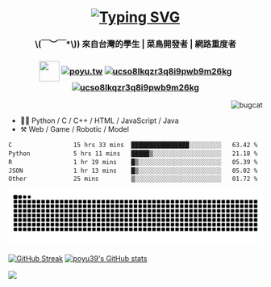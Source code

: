 <h1 align="center">
  <a href="https://git.io/typing-svg"><img src="https://readme-typing-svg.demolab.com?font=Dongle&size=50&pause=1000&color=9D80F7&height=100&lines=Hi+hi+Poyu+desu~+%E0%B8%85%CA%95%E2%80%A2%CC%AB%CD%A1%E2%80%A2;IECS+student+%E2%98%BE%CB%9A%E2%80%A7%C2%BA%C2%B7+;Nice+2+meet+u+(%E1%95%91%E1%97%A2%E1%93%AB%E2%88%97)%CB%92" alt="Typing SVG" /></a>
</h1>
<h3 align="center">\(￣︶￣*\)) 來自台灣的學生 | 菜鳥開發者 | 網路重度者 </h3>

<h3 align="center">
<img align="center" src="https://raw.githubusercontent.com/rahuldkjain/github-profile-readme-generator/master/src/images/icons/Social/discord.svg" height="40" width="40" />
<a href="https://instagram.com/poyu.tw" target="blank"><img align="center" src="https://raw.githubusercontent.com/rahuldkjain/github-profile-readme-generator/master/src/images/icons/Social/instagram.svg" alt="poyu.tw" height="30" width="40" /></a>
<a href="https://www.youtube.com/c/ucso8lkqzr3q8i9pwb9m26kg" target="blank"><img align="center" src="https://raw.githubusercontent.com/rahuldkjain/github-profile-readme-generator/master/src/images/icons/Social/youtube.svg" alt="ucso8lkqzr3q8i9pwb9m26kg" height="30" width="40" /></a>
<a href="https://home.gamer.com.tw/profile/index.php?owner=bruce9239" target="blank"><img align="center" src="https://cdn6.aptoide.com/imgs/e/f/a/efae200e586d616b816b01affb3e63d1_icon.png"" alt="ucso8lkqzr3q8i9pwb9m26kg" height="40" width="40" /></a>
</h3>
<img align="right" alt="bugcat" src="https://user-images.githubusercontent.com/42506064/233136013-8edbafaf-c76e-4dbb-83c0-1a9faf468fab.png">

<br>

- 👨‍💻 Python / C / C++ / HTML / JavaScript / Java
- ⚒️ Web / Game / Robotic / Model

<!--START_SECTION:waka-->

```txt
C                 15 hrs 33 mins  ████████████████░░░░░░░░░   63.42 %
Python            5 hrs 11 mins   █████▒░░░░░░░░░░░░░░░░░░░   21.18 %
R                 1 hr 19 mins    █▒░░░░░░░░░░░░░░░░░░░░░░░   05.39 %
JSON              1 hr 13 mins    █▒░░░░░░░░░░░░░░░░░░░░░░░   05.02 %
Other             25 mins         ▒░░░░░░░░░░░░░░░░░░░░░░░░   01.72 %
```

<!--END_SECTION:waka-->

<picture>
  <source media="(prefers-color-scheme: dark)" srcset="https://github.com/poyu39/poyu39/blob/output/github-contribution-grid-snake-dark.svg" />
  <source media="(prefers-color-scheme: light)" srcset="https://github.com/poyu39/poyu39/blob/output/github-contribution-grid-snake.svg" />
  <img alt="github-snake" src="https://github.com/poyu39/poyu39/blob/output/github-contribution-grid-snake.svg" />
</picture>

[![GitHub Streak](https://streak-stats.demolab.com?user=poyu39&theme=one-dark-pro&locale=zh_Hant&date_format=M%20j%5B%2C%20Y%5D)](https://git.io/streak-stats) [![poyu39's GitHub stats](https://github-readme-stats.vercel.app/api?username=poyu39&count_private=true&show_icons=true&theme=material-palenight)](https://github.com/poyu39/github-readme-stats)

<img align="center" src="https://moe-counter.glitch.me/get/@poyu39?theme=rule34">
